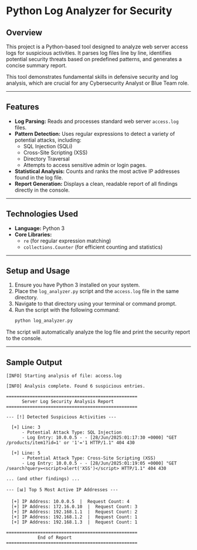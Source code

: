 # Python Log Analyzer for Security

## Overview
This project is a Python-based tool designed to analyze web server access logs for suspicious activities. It parses log files line by line, identifies potential security threats based on predefined patterns, and generates a concise summary report.

This tool demonstrates fundamental skills in defensive security and log analysis, which are crucial for any Cybersecurity Analyst or Blue Team role.

---

## Features
- **Log Parsing:** Reads and processes standard web server `access.log` files.
- **Pattern Detection:** Uses regular expressions to detect a variety of potential attacks, including:
    - SQL Injection (SQLi)
    - Cross-Site Scripting (XSS)
    - Directory Traversal
    - Attempts to access sensitive admin or login pages.
- **Statistical Analysis:** Counts and ranks the most active IP addresses found in the log file.
- **Report Generation:** Displays a clean, readable report of all findings directly in the console.

---

## Technologies Used
- **Language:** Python 3
- **Core Libraries:**
    - `re` (for regular expression matching)
    - `collections.Counter` (for efficient counting and statistics)

---

## Setup and Usage
1.  Ensure you have Python 3 installed on your system.
2.  Place the `log_analyzer.py` script and the `access.log` file in the same directory.
3.  Navigate to that directory using your terminal or command prompt.
4.  Run the script with the following command:
    ```bash
    python log_analyzer.py
    ```
The script will automatically analyze the log file and print the security report to the console.

---

## Sample Output

```
[INFO] Starting analysis of file: access.log

[INFO] Analysis complete. Found 6 suspicious entries.

==================================================
      Server Log Security Analysis Report
==================================================

--- [!] Detected Suspicious Activities ---

  [+] Line: 3
      - Potential Attack Type: SQL Injection
      - Log Entry: 10.0.0.5 - - [28/Jun/2025:01:17:30 +0000] "GET /products/item1?id=1' or '1'='1 HTTP/1.1" 404 430

  [+] Line: 5
      - Potential Attack Type: Cross-Site Scripting (XSS)
      - Log Entry: 10.0.0.5 - - [28/Jun/2025:01:19:05 +0000] "GET /search?query=<script>alert('XSS')</script> HTTP/1.1" 404 430

... (and other findings) ...

--- [📊] Top 5 Most Active IP Addresses ---

  [+] IP Address: 10.0.0.5  |  Request Count: 4
  [+] IP Address: 172.16.0.10  |  Request Count: 3
  [+] IP Address: 192.168.1.1  |  Request Count: 2
  [+] IP Address: 192.168.1.2  |  Request Count: 1
  [+] IP Address: 192.168.1.3  |  Request Count: 1

==================================================
            End of Report
==================================================
```

